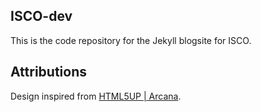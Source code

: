 ## ISCO-dev

This is the code repository for the Jekyll blogsite for ISCO.

## Attributions

Design inspired from [HTML5UP | Arcana](https://html5up.net/arcana).


